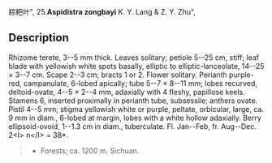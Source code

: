 粽粑叶",
25.**Aspidistra zongbayi** K. Y. Lang & Z. Y. Zhu",

## Description
Rhizome terete, 3--5 mm thick. Leaves solitary; petiole 5--25 cm, stiff; leaf blade with yellowish white spots basally, elliptic to elliptic-lanceolate, 14--25 × 3--7 cm. Scape 2--3 cm; bracts 1 or 2. Flower solitary. Perianth purple-red, campanulate, 6-lobed apically; tube 5--7 × 8--11 mm; lobes recurved, deltoid-ovate, 4--5 × 2--4 mm, adaxially with 4 fleshy, papillose keels. Stamens 6, inserted proximally in perianth tube, subsessile; anthers ovate. Pistil 4--5 mm; stigma yellowish white or purple, peltate, orbicular, large, ca. 9 mm in diam., 6-lobed at margin, lobes with a white hollow adaxially. Berry ellipsoid-ovoid, 1--1.3 cm in diam., tuberculate. Fl. Jan--Feb, fr. Aug--Dec. 2&lt;I&gt; n&lt;/I&gt; = 38*.

> * Forests; ca. 1200 m. Sichuan.
